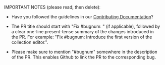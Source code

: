 IMPORTANT NOTES (please read, then delete):

- Have you followed the guidelines in our [Contributing Documentation](https://dvc.org/doc/user-guide/contributing-documentation)?

- The PR title should start with "Fix #bugnum: " (if applicable), followed by a
 clear one-line present-tense summary of the changes introduced in the PR. For
 example: "Fix #bugnum: Introduce the first version of the collection editor.".

- Please make sure to mention "#bugnum" somewhere in the description of the PR.
 This enables Github to link the PR to the corresponding bug.

